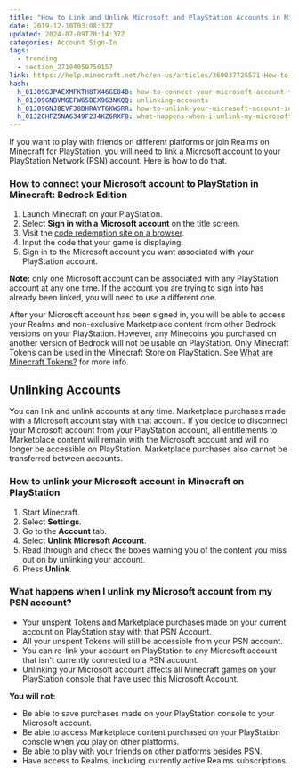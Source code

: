 ```yaml
---
title: "How to Link and Unlink Microsoft and PlayStation Accounts in Minecraft: Bedrock Edition"
date: 2019-12-10T03:08:37Z
updated: 2024-07-09T20:14:37Z
categories: Account Sign-In
tags:
  - trending
  - section_27194059750157
link: https://help.minecraft.net/hc/en-us/articles/360037725571-How-to-Link-and-Unlink-Microsoft-and-PlayStation-Accounts-in-Minecraft-Bedrock-Edition
hash:
  h_01J09GJPAEXMFKTH8TX46GE84B: how-to-connect-your-microsoft-account-to-playstation-in-minecraft-bedrock-edition
  h_01J09GNBVMGEFW65BEX963NKQQ: unlinking-accounts
  h_01J09GNJ8EVF38DHRAYT6KWSRR: how-to-unlink-your-microsoft-account-in-minecraft-on-playstation
  h_01J2CHFZ5NA6349F2J4KZ6RXF8: what-happens-when-i-unlink-my-microsoft-account-from-my-psn-account
---
```


If you want to play with friends on different platforms or join Realms on Minecraft for PlayStation, you will need to link a Microsoft account to your PlayStation Network (PSN) account. Here is how to do that.

### How to connect your Microsoft account to PlayStation in Minecraft: Bedrock Edition

1.  Launch Minecraft on your PlayStation.
2.  Select **Sign in with a Microsoft account** on the title screen.
3.  Visit the [code redemption site on a browser](https://login.live.com/oauth20_remoteconnect.srf).
4.  Input the code that your game is displaying.
5.  Sign in to the Microsoft account you want associated with your PlayStation account.

**Note:** only one Microsoft account can be associated with any PlayStation account at any one time. If the account you are trying to sign into has already been linked, you will need to use a different one.

After your Microsoft account has been signed in, you will be able to access your Realms and non-exclusive Marketplace content from other Bedrock versions on your PlayStation. However, any Minecoins you purchased on another version of Bedrock will not be usable on PlayStation. Only Minecraft Tokens can be used in the Minecraft Store on PlayStation. See [What are Minecraft Tokens?](../Minecraft-Marketplace/What-are-Minecraft-Tokens.md) for more info.

## Unlinking Accounts

You can link and unlink accounts at any time. Marketplace purchases made with a Microsoft account stay with that account. If you decide to disconnect your Microsoft account from your PlayStation account, all entitlements to Marketplace content will remain with the Microsoft account and will no longer be accessible on PlayStation. Marketplace purchases also cannot be transferred between accounts.

### How to unlink your Microsoft account in Minecraft on PlayStation

1.  Start Minecraft.
2.  Select **Settings**.
3.  Go to the **Account** tab.
4.  Select **Unlink Microsoft Account**.
5.  Read through and check the boxes warning you of the content you miss out on by unlinking your account.
6.  Press **Unlink**.

### What happens when I unlink my Microsoft account from my PSN account?

- Your unspent Tokens and Marketplace purchases made on your current account on PlayStation stay with that PSN Account.
- All your unspent Tokens will still be accessible from your PSN account.  
- You can re-link your account on PlayStation to any Microsoft account that isn't currently connected to a PSN account.
- Unlinking your Microsoft account affects all Minecraft games on your PlayStation console that have used this Microsoft Account.

**You will not:**

- Be able to save purchases made on your PlayStation console to your Microsoft account.
- Be able to access Marketplace content purchased on your PlayStation console when you play on other platforms.
- Be able to play with your friends on other platforms besides PSN.
- Have access to Realms, including currently active Realms subscriptions.

